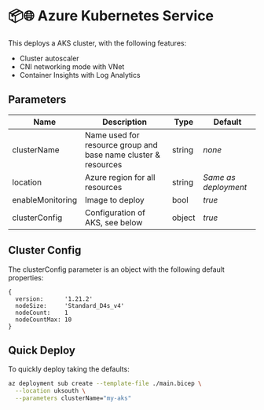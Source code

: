 # 📦🌐 Azure Kubernetes Service

This deploys a AKS cluster, with the following features:

- Cluster autoscaler
- CNI networking mode with VNet
- Container Insights with Log Analytics

## Parameters

| Name             | Description                                                    | Type   | Default              |
| ---------------- | -------------------------------------------------------------- | ------ | -------------------- |
| clusterName      | Name used for resource group and base name cluster & resources | string | _none_               |
| location         | Azure region for all resources                                 | string | _Same as deployment_ |
| enableMonitoring | Image to deploy                                                | bool   | _true_               |
| clusterConfig    | Configuration of AKS, see below                                | object | _true_               |

## Cluster Config

The clusterConfig parameter is an object with the following default properties:

```text
{
  version:      '1.21.2'
  nodeSize:     'Standard_D4s_v4'
  nodeCount:    1
  nodeCountMax: 10
}
```

## Quick Deploy

To quickly deploy taking the defaults:

```bash
az deployment sub create --template-file ./main.bicep \
  --location uksouth \
  --parameters clusterName="my-aks"
```
